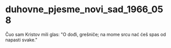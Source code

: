 # duhovne_pjesme_novi_sad_1966_058
Čuo sam Kristov mili glas: "O dođi, grešniče; na mome srcu nać ćeš spas od napasti svake."